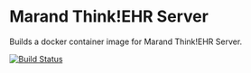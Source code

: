 # Marand Think!EHR Server

Builds a docker container image for Marand Think!EHR Server.

[![Build Status](https://travis-ci.org/inidus-container-team/marand-thinkehr-server.svg?branch=master)](https://travis-ci.org/inidus-container-team/marand-thinkehr-server)
